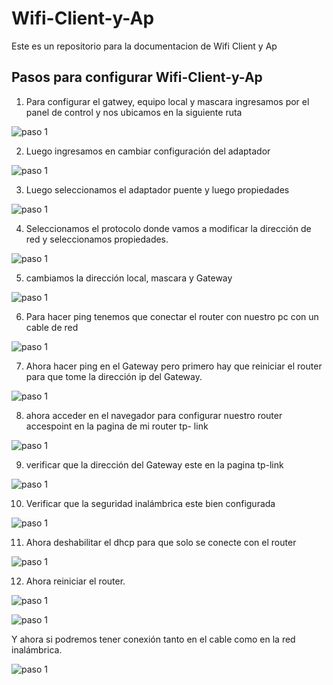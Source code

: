 # Wifi-Client-y-Ap
Este es un repositorio para la documentacion de Wifi Client y Ap

## Pasos para configurar Wifi-Client-y-Ap

1. Para configurar el gatwey, equipo local y mascara ingresamos por el panel de control y nos ubicamos en la siguiente ruta 
 
![paso 1](img/1.png)

2.	Luego ingresamos en cambiar configuración del adaptador

![paso 1](img/2.png)

3.	Luego seleccionamos el adaptador puente y luego propiedades

![paso 1](img/3.png)
 
4.	Seleccionamos el protocolo donde vamos a modificar la dirección de red y seleccionamos propiedades.
 
![paso 1](img/4.png)

5. cambiamos la dirección local, mascara y Gateway

![paso 1](img/5.png)
 
6. Para hacer ping tenemos que conectar el router con nuestro pc con un cable de red

![paso 1](img/6.png)
 
7. Ahora hacer ping en el Gateway pero primero hay que reiniciar el router para que tome la dirección ip del Gateway.

![paso 1](img/7.png)
 
8. ahora acceder en el navegador para configurar nuestro router accespoint en la pagina de  mi router tp- link
 
![paso 1](img/8.png)

9. verificar que la dirección del Gateway este en la pagina tp-link

![paso 1](img/9.png)
 
10. Verificar que la seguridad inalámbrica este bien configurada

![paso 1](img/10.png)

11. Ahora deshabilitar el dhcp para que solo se conecte con el router

![paso 1](img/11.png)
 
12. Ahora reiniciar el router.

![paso 1](img/12.png) 

![paso 1](img/13.png)

Y ahora si podremos tener conexión tanto en el cable como en la red inalámbrica.

![paso 1](img/14.png)
